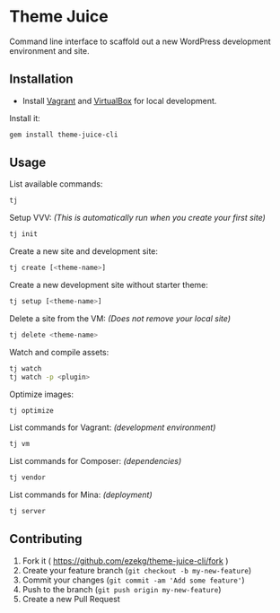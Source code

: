 # Theme Juice
Command line interface to scaffold out a new WordPress development environment and site.

## Installation

* Install [Vagrant](https://www.vagrantup.com/) and [VirtualBox](https://www.virtualbox.org/) for local development.

Install it:
```bash
gem install theme-juice-cli
```

## Usage

List available commands:
```bash
tj
```

Setup VVV: _(This is automatically run when you create your first site)_
```bash
tj init
```

Create a new site and development site:
```bash
tj create [<theme-name>]
```

Create a new development site without starter theme:
```bash
tj setup [<theme-name>]
```

Delete a site from the VM: _(Does not remove your local site)_
```bash
tj delete <theme-name>
```

Watch and compile assets:
```bash
tj watch
tj watch -p <plugin>
```

Optimize images:
```bash
tj optimize
```

List commands for Vagrant: _(development environment)_
```bash
tj vm
```

List commands for Composer: _(dependencies)_
```bash
tj vendor
```

List commands for Mina: _(deployment)_
```bash
tj server
```

## Contributing

1. Fork it ( https://github.com/ezekg/theme-juice-cli/fork )
2. Create your feature branch (`git checkout -b my-new-feature`)
3. Commit your changes (`git commit -am 'Add some feature'`)
4. Push to the branch (`git push origin my-new-feature`)
5. Create a new Pull Request
